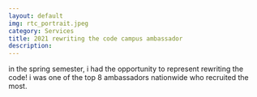 ```yaml
---
layout: default
img: rtc_portrait.jpeg
category: Services
title: 2021 rewriting the code campus ambassador
description:
---
```

in the spring semester, i had the opportunity to represent rewriting the code! i was one of the top 8 ambassadors nationwide who recruited the most.
